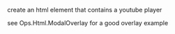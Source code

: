 create an html element that contains a youtube player

see Ops.Html.ModalOverlay for a good overlay example
